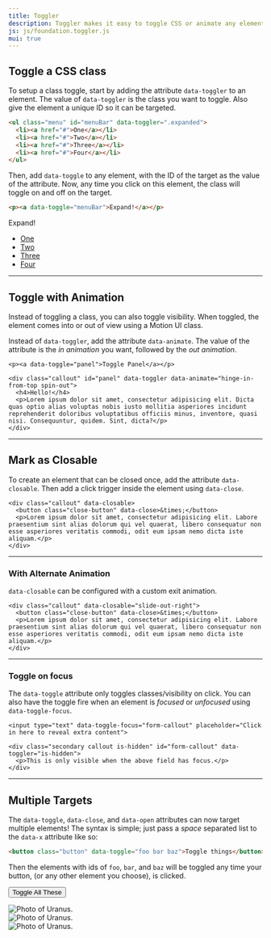 ```yaml
---
title: Toggler
description: Toggler makes it easy to toggle CSS or animate any element with a click.
js: js/foundation.toggler.js
mui: true
---
```


## Toggle a CSS class

To setup a class toggle, start by adding the attribute `data-toggler` to an element. The value of `data-toggler` is the class you want to toggle. Also give the element a unique ID so it can be targeted.

```html
<ul class="menu" id="menuBar" data-toggler=".expanded">
  <li><a href="#">One</a></li>
  <li><a href="#">Two</a></li>
  <li><a href="#">Three</a></li>
  <li><a href="#">Four</a></li>
</ul>
```

Then, add `data-toggle` to any element, with the ID of the target as the value of the attribute. Now, any time you click on this element, the class will toggle on and off on the target.

```html
<p><a data-toggle="menuBar">Expand!</a></p>
```

<p><a data-toggle="menuBar">Expand!</a></p>

<ul class="menu" id="menuBar" data-toggler=".expanded">
  <li><a href="#">One</a></li>
  <li><a href="#">Two</a></li>
  <li><a href="#">Three</a></li>
  <li><a href="#">Four</a></li>
</ul>

---

## Toggle with Animation

Instead of toggling a class, you can also toggle visibility. When toggled, the element comes into or out of view using a Motion UI class.

Instead of `data-toggler`, add the attribute `data-animate`. The value of the attribute is the *in animation* you want, followed by the *out animation*.

```html_example
<p><a data-toggle="panel">Toggle Panel</a></p>

<div class="callout" id="panel" data-toggler data-animate="hinge-in-from-top spin-out">
  <h4>Hello!</h4>
  <p>Lorem ipsum dolor sit amet, consectetur adipisicing elit. Dicta quas optio alias voluptas nobis iusto mollitia asperiores incidunt reprehenderit doloribus voluptatibus officiis minus, inventore, quasi nisi. Consequuntur, quidem. Sint, dicta?</p>
</div>
```

---

## Mark as Closable

To create an element that can be closed once, add the attribute `data-closable`. Then add a click trigger inside the element using `data-close`.

```html_example
<div class="callout" data-closable>
  <button class="close-button" data-close>&times;</button>
  <p>Lorem ipsum dolor sit amet, consectetur adipisicing elit. Labore praesentium sint alias dolorum qui vel quaerat, libero consequatur non esse asperiores veritatis commodi, odit eum ipsam nemo dicta iste aliquam.</p>
</div>
```

---

### With Alternate Animation

`data-closable` can be configured with a custom exit animation.

```html_example
<div class="callout" data-closable="slide-out-right">
  <button class="close-button" data-close>&times;</button>
  <p>Lorem ipsum dolor sit amet, consectetur adipisicing elit. Labore praesentium sint alias dolorum qui vel quaerat, libero consequatur non esse asperiores veritatis commodi, odit eum ipsam nemo dicta iste aliquam.</p>
</div>
```

---

### Toggle on focus

The `data-toggle` attribute only toggles classes/visibility on click. You can also have the toggle fire when an element is *focused* or *unfocused* using `data-toggle-focus`.

```html_example
<input type="text" data-toggle-focus="form-callout" placeholder="Click in here to reveal extra content">

<div class="secondary callout is-hidden" id="form-callout" data-toggler="is-hidden">
  <p>This is only visible when the above field has focus.</p>
</div>
```

---

## Multiple Targets

The `data-toggle`, `data-close`, and `data-open` attributes can now target multiple elements! The syntax is simple; just pass a *space* separated list to the `data-x` attribute like so:
```html
<button class="button" data-toggle="foo bar baz">Toggle things</button>
```
Then the elements with ids of `foo`, `bar`, and `baz` will be toggled any time your button, (or any other element you choose), is clicked.

<button class="button primary" data-toggle="thumb1 thumb2 thumb3">Toggle All These</button>
<div class="row">
  <div class="small-4 columns">
    <img class="thumbnail" id="thumb1" data-toggler data-animate="hinge-in-from-top spin-out" src="assets/img/thumbnail/01.jpg" alt="Photo of Uranus.">
  </div>
  <div class="small-4 columns">
    <img class="thumbnail" id="thumb2" data-toggler data-animate="hinge-in-from-top spin-out" src="assets/img/thumbnail/02.jpg" alt="Photo of Uranus.">
  </div>
  <div class="small-4 columns">
    <img class="thumbnail" id="thumb3" data-toggler data-animate="hinge-in-from-top spin-out" src="assets/img/thumbnail/03.jpg" alt="Photo of Uranus.">
  </div>
</div>
